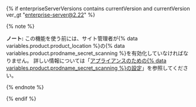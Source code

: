 {% if enterpriseServerVersions contains currentVersion and currentVersion ver_gt "enterprise-server@2.22" %}

{% note %}

**ノート:** この機能を使う前には、サイト管理者が{% data variables.product.product_location %}の{% data variables.product.prodname_secret_scanning %}を有効化していなければなりません。 詳しい情報については「[アプライアンスのための{% data variables.product.prodname_secret_scanning %}の設定](/enterprise/admin/configuration/configuring-secret-scanning-for-your-appliance)」を参照してください。

{% endnote %}

{% endif %}
